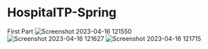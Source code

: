 # HospitalTP-Spring
First Part
![Screenshot 2023-04-16 121550](https://user-images.githubusercontent.com/97314637/232309545-42ef4433-eb15-4c58-b30d-2b6916109982.png)
![Screenshot 2023-04-16 121627](https://user-images.githubusercontent.com/97314637/232309552-99ab5dd7-1b68-466f-abfc-1878aca5b12e.png)
![Screenshot 2023-04-16 121715](https://user-images.githubusercontent.com/97314637/232309560-0fab03e8-29a4-41e8-b609-dd5a874f985a.png)
